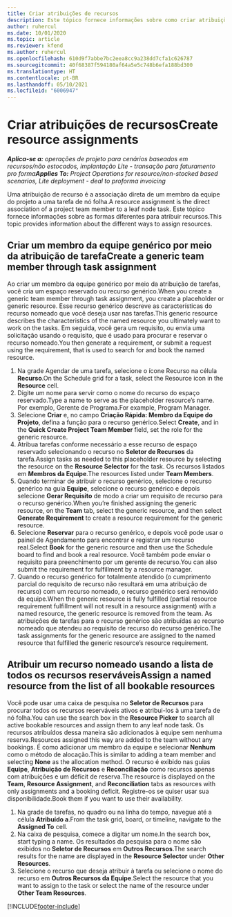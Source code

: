 ```yaml
---
title: Criar atribuições de recursos
description: Este tópico fornece informações sobre como criar atribuições de recursos genéricos e nomeados.
author: ruhercul
ms.date: 10/01/2020
ms.topic: article
ms.reviewer: kfend
ms.author: ruhercul
ms.openlocfilehash: 610d9f7abbe7bc2eea8cc9a238dd7cfa1c626787
ms.sourcegitcommit: 40f68387f594180af64a5e5c748b6efa188bd300
ms.translationtype: HT
ms.contentlocale: pt-BR
ms.lasthandoff: 05/10/2021
ms.locfileid: "6006947"
---
```

# <a name="create-resource-assignments"></a><span data-ttu-id="5e389-103">Criar atribuições de recursos</span><span class="sxs-lookup"><span data-stu-id="5e389-103">Create resource assignments</span></span>

<span data-ttu-id="5e389-104">_**Aplica-se a:** operações de projeto para cenários baseados em recursos/não estocados, implantação Lite - transação para faturamento pro forma_</span><span class="sxs-lookup"><span data-stu-id="5e389-104">_**Applies To:** Project Operations for resource/non-stocked based scenarios, Lite deployment - deal to proforma invoicing_</span></span>


<span data-ttu-id="5e389-105">Uma atribuição de recurso é a associação direta de um membro da equipe do projeto a uma tarefa de nó folha.</span><span class="sxs-lookup"><span data-stu-id="5e389-105">A resource assignment is the direct association of a project team member to a leaf node task.</span></span> <span data-ttu-id="5e389-106">Este tópico fornece informações sobre as formas diferentes para atribuir recursos.</span><span class="sxs-lookup"><span data-stu-id="5e389-106">This topic provides information about the different ways to assign resources.</span></span>

## <a name="create-a-generic-team-member-through-task-assignment"></a><span data-ttu-id="5e389-107">Criar um membro da equipe genérico por meio da atribuição de tarefa</span><span class="sxs-lookup"><span data-stu-id="5e389-107">Create a generic team member through task assignment</span></span>


<span data-ttu-id="5e389-108">Ao criar um membro da equipe genérico por meio da atribuição de tarefas, você cria um espaço reservado ou recurso genérico.</span><span class="sxs-lookup"><span data-stu-id="5e389-108">When you create a generic team member through task assignment, you create a placeholder or generic resource.</span></span> <span data-ttu-id="5e389-109">Esse recurso genérico descreve as características do recurso nomeado que você deseja usar nas tarefas.</span><span class="sxs-lookup"><span data-stu-id="5e389-109">This generic resource describes the characteristics of the named resource you ultimately want to work on the tasks.</span></span> <span data-ttu-id="5e389-110">Em seguida, você gera um requisito, ou envia uma solicitação usando o requisito, que é usado para procurar e reservar o recurso nomeado.</span><span class="sxs-lookup"><span data-stu-id="5e389-110">You then generate a requirement, or submit a request using the requirement, that is used to search for and book the named resource.</span></span>

1. <span data-ttu-id="5e389-111">Na grade Agendar de uma tarefa, selecione o ícone Recurso na célula **Recurso**.</span><span class="sxs-lookup"><span data-stu-id="5e389-111">On the Schedule grid for a task, select the Resource icon in the **Resource** cell.</span></span>
2. <span data-ttu-id="5e389-112">Digite um nome para servir como o nome do recurso do espaço reservado.</span><span class="sxs-lookup"><span data-stu-id="5e389-112">Type a name to serve as the placeholder resource’s name.</span></span> <span data-ttu-id="5e389-113">Por exemplo, Gerente de Programa.</span><span class="sxs-lookup"><span data-stu-id="5e389-113">For example, Program Manager.</span></span>
3. <span data-ttu-id="5e389-114">Selecione **Criar** e, no campo **Criação Rápida: Membro da Equipe do Projeto**, defina a função para o recurso genérico.</span><span class="sxs-lookup"><span data-stu-id="5e389-114">Select **Create**, and in the **Quick Create Project Team Member** field, set the role for the generic resource.</span></span>
4. <span data-ttu-id="5e389-115">Atribua tarefas conforme necessário a esse recurso de espaço reservado selecionando o recurso no **Seletor de Recursos** da tarefa.</span><span class="sxs-lookup"><span data-stu-id="5e389-115">Assign tasks as needed to this placeholder resource by selecting the resource on the **Resource Selector** for the task.</span></span> <span data-ttu-id="5e389-116">Os recursos listados em **Membros da Equipe**.</span><span class="sxs-lookup"><span data-stu-id="5e389-116">The resources listed under **Team Members**.</span></span>
5. <span data-ttu-id="5e389-117">Quando terminar de atribuir o recurso genérico, selecione o recurso genérico na guia **Equipe**, selecione o recurso genérico e depois selecione **Gerar Requisito** de modo a criar um requisito de recurso para o recurso genérico.</span><span class="sxs-lookup"><span data-stu-id="5e389-117">When you’re finished assigning the generic resource, on the **Team** tab, select the generic resource, and then select **Generate Requirement** to create a resource requirement for the generic resource.</span></span>
6. <span data-ttu-id="5e389-118">Selecione **Reservar** para o recurso genérico, e depois você pode usar o painel de Agendamento para encontrar e registrar um recurso real.</span><span class="sxs-lookup"><span data-stu-id="5e389-118">Select **Book** for the generic resource and then use the Schedule board to find and book a real resource.</span></span> <span data-ttu-id="5e389-119">Você também pode enviar o requisito para preenchimento por um gerente de recurso.</span><span class="sxs-lookup"><span data-stu-id="5e389-119">You can also submit the requirement for fulfillment by a resource manager.</span></span>
7. <span data-ttu-id="5e389-120">Quando o recurso genérico for totalmente atendido (o cumprimento parcial do requisito de recurso não resultará em uma atribuição de recurso) com um recurso nomeado, o recurso genérico será removido da equipe.</span><span class="sxs-lookup"><span data-stu-id="5e389-120">When the generic resource is fully fulfilled (partial resource requirement fulfillment will not result in a resource assignment) with a named resource, the generic resource is removed from the team.</span></span> <span data-ttu-id="5e389-121">As atribuições de tarefas para o recurso genérico são atribuídas ao recurso nomeado que atendeu ao requisito de recurso do recurso genérico.</span><span class="sxs-lookup"><span data-stu-id="5e389-121">The task assignments for the generic resource are assigned to the named resource that fulfilled the generic resource’s resource requirement.</span></span>

## <a name="assign-a-named-resource-from-the-list-of-all-bookable-resources"></a><span data-ttu-id="5e389-122">Atribuir um recurso nomeado usando a lista de todos os recursos reserváveis</span><span class="sxs-lookup"><span data-stu-id="5e389-122">Assign a named resource from the list of all bookable resources</span></span>

<span data-ttu-id="5e389-123">Você pode usar uma caixa de pesquisa no **Seletor de Recursos** para procurar todos os recursos reserváveis ativos e atribui-los à uma tarefa de nó folha.</span><span class="sxs-lookup"><span data-stu-id="5e389-123">You can use the search box in the **Resource Picker** to search all active bookable resources and assign them to any leaf node task.</span></span> <span data-ttu-id="5e389-124">Os recursos atribuídos dessa maneira são adicionados à equipe sem nenhuma reserva.</span><span class="sxs-lookup"><span data-stu-id="5e389-124">Resources assigned this way are added to the team without any bookings.</span></span> <span data-ttu-id="5e389-125">É como adicionar um membro da equipe e selecionar **Nenhum** como o método de alocação.</span><span class="sxs-lookup"><span data-stu-id="5e389-125">This is similar to adding a team member and selecting **None** as the allocation method.</span></span> <span data-ttu-id="5e389-126">O recurso é exibido nas guias **Equipe**, **Atribuição de Recursos** e **Reconciliação** como recursos apenas com atribuições e um déficit de reserva.</span><span class="sxs-lookup"><span data-stu-id="5e389-126">The resource is displayed on the **Team**, **Resource Assignment**, and **Reconciliation** tabs as resources with only assignments and a booking deficit.</span></span> <span data-ttu-id="5e389-127">Registre-os se quiser usar sua disponibilidade.</span><span class="sxs-lookup"><span data-stu-id="5e389-127">Book them if you want to use their availability.</span></span>

1. <span data-ttu-id="5e389-128">Na grade de tarefas, no quadro ou na linha do tempo, navegue até a célula **Atribuído a**.</span><span class="sxs-lookup"><span data-stu-id="5e389-128">From the task grid, board, or timeline, navigate to the **Assigned To** cell.</span></span>
2. <span data-ttu-id="5e389-129">Na caixa de pesquisa, comece a digitar um nome.</span><span class="sxs-lookup"><span data-stu-id="5e389-129">In the search box, start typing a name.</span></span> <span data-ttu-id="5e389-130">Os resultados da pesquisa para o nome são exibidos no **Seletor de Recursos** em **Outros Recursos**.</span><span class="sxs-lookup"><span data-stu-id="5e389-130">The search results for the name are displayed in the **Resource Selector** under **Other Resources**.</span></span>
3. <span data-ttu-id="5e389-131">Selecione o recurso que deseja atribuir à tarefa ou selecione o nome do recurso em **Outros Recursos da Equipe**.</span><span class="sxs-lookup"><span data-stu-id="5e389-131">Select the resource that you want to assign to the task or select the name of the resource under **Other Team Resources**.</span></span>


[!INCLUDE[footer-include](../includes/footer-banner.md)]
